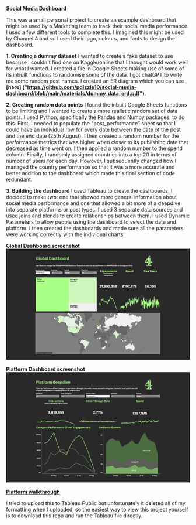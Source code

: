 **Social Media Dashboard**

This was a small personal project to create an example dashboard that might be used by a Marketing team to track their social media performance. I used a few different tools to complete this. I imagined this might be used by Channel 4 and so I used their logo, colours, and fonts to design the dashboard.

**1. Creating a dummy dataset**
I wanted to create a fake dataset to use because I couldn't find one on Kaggle/online that I thought would work well for what I wanted. I created a file in Google Sheets making use of some of its inbuilt functions to randomise some of the data. I got chatGPT to write me some random post names. I created an ER diagram which you can see **[here] ("https://github.com/pdizzle10/social-media-dashboard/blob/main/materials/dummy_data_erd.pdf")**.

**2. Creating random data points**
I found the inbuilt Google Sheets functions to be limiting and I wanted to create a more realistic random set of data points. I used Python, specifically the Pandas and Numpy packages, to do this. First, I needed to populate the "post_performance" sheet so that I could have an individual row for every date between the date of the post and the end date (25th August). I then created a random number for the performance metrics that was higher when closer to its publishing date that decreased as time went on. I then applied a random number to the spend column. Finally, I randomly assigned countries into a top 20 in terms of number of users for each day. However, I subsequently changed how I managed the country performance so that it was a more accurate and better addition to the dashboard which made this final section of code redundant.

**3. Building the dashboard**
I used Tableau to create the dashboards. I decided to make two: one that showed more general information about social media performance and one that allowed a bit more of a deepdive into separate platforms or post types. I used 3 separate data sources and used joins and blends to create relationships between them. I used Dynamic Parameters to allow people using the dashboard to select the date and platform. I then created the dashboards and made sure all the parameters were working correctly with the individual charts.


**Global Dashboard screenshot**
<img src ="https://github.com/pdizzle10/social-media-dashboard/blob/main/finished_product/global_dashboard.png">

**Platform Dashboard screenshot**
<img src = "https://github.com/pdizzle10/social-media-dashboard/blob/main/finished_product/platform_dashboard.png">

**[Platform walkthrough](https://github.com/pdizzle10/social-media-dashboard/assets/134708540/c945d738-d94a-44f8-9cc2-79eae6fd39c8)**



I tried to upload this to Tableau Public but unfortunately it deleted all of my formatting when I uploaded, so the easiest way to view this project yourself is to download this repo and run the Tableau file directly.
